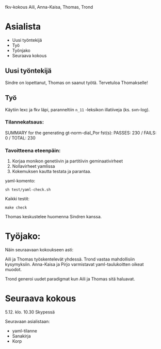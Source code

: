 fkv-kokous
Aili, Anna-Kaisa, Thomas, Trond

# Asialista
* Uusi työntekijä
* Työ
* Työnjako
* Seuraava kokous

## Uusi työntekijä
Sindre on lopettanut, Thomas on saanut työtä. Tervetuloa Thomakselle!

## Työ

Käytiin lexc ja fkv läpi, paranneltiin `n_11` -leksikon illatiiveja (ks. svn-log).

### Tilannekatsaus:

SUMMARY for the generating gt-norm-dial_Por fst(s): PASSES: 230 / FAILS: 0 / TOTAL: 230

### Tavoitteena eteenpäin:

1. Korjaa monikon genetiivin ja partitiivin geminaativirheet
1. Nollavirheet yamlissa
1. Kokemuksen kautta testata ja parantaa.

yaml-komento:

```
sh test/yaml-check.sh
```

Kaikki testit:

```
make check
```

Thomas keskustelee huomenna Sindren kanssa.

# Työjako:

Näin seuraavaan kokoukseen asti:

Aili ja Thomas työskentelevät yhdessä. Trond vastaa mahdollisiin kysymyksiin. 
Anna-Kaisa ja Pirjo varmistavat yaml-taulukoitten oikeat muodot.

Trond generoi uudet paradigmat kun Aili ja Thomas sitä haluavat.

# Seuraava kokous

5.12. klo. 10.30 Skypessä

Seuravaan asialistaan: 
* yaml-tilanne
* Sanakirja
* Korp
